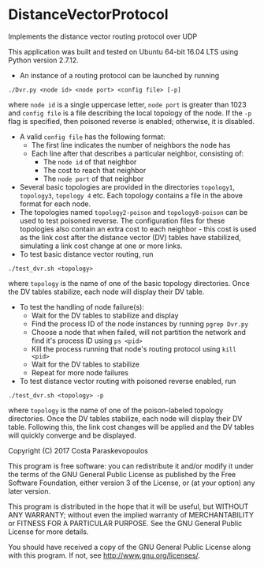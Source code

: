 # DistanceVectorProtocol
Implements the distance vector routing protocol over UDP

This application was built and tested on Ubuntu 64-bit 16.04 LTS using Python version 2.7.12.

* An instance of a routing protocol can be launched by running
```
./Dvr.py <node id> <node port> <config file> [-p]
```
where `node id` is a single uppercase letter, `node port` is greater than 1023 and `config file` is a file describing the local topology of the node. If the `-p` flag is specified, then poisoned reverse is enabled; otherwise, it is disabled.
* A valid `config file` has the following format:
	* The first line indicates the number of neighbors the node has
	* Each line after that describes a particular neighbor, consisting of:
		* The `node id` of that neighbor
		* The cost to reach that neighbor
		* The `node port` of that neighbor
* Several basic topologies are provided in the directories `topology1`, `topology3`, `topology 4` etc. Each topology contains a file in the above format for each node.
* The topologies named `topology2-poison` and `topology8-poison` can be used to test poisoned reverse. The configuration files for these topologies also contain an extra cost to each neighbor - this cost is used as the link cost after the distance vector (DV) tables have stabilized, simulating a link cost change at one or more links.
* To test basic distance vector routing, run
```
./test_dvr.sh <topology>
```
where `topology` is the name of one of the basic topology directories. Once the DV tables stabilize, each node will display their DV table.
* To test the handling of node failure(s):
	* Wait for the DV tables to stabilize and display
	* Find the process ID of the node instances by running `pgrep Dvr.py`
	* Choose a node that when failed, will not partition the network and find it's process ID using `ps <pid>`
	* Kill the process running that node's routing protocol using `kill <pid>`
	* Wait for the DV tables to stabilize
	* Repeat for more node failures
* To test distance vector routing with poisoned reverse enabled, run
```
./test_dvr.sh <topology> -p
```
where `topology` is the name of one of the poison-labeled topology directories. Once the DV tables stabilize, each node will display their DV table. Following this, the link cost changes will be applied and the DV tables will quickly converge and be displayed.

Copyright (C) 2017 Costa Paraskevopoulos

This program is free software: you can redistribute it and/or modify it under the terms of the GNU General Public License as published by the Free Software Foundation, either version 3 of the License, or (at your option) any later version.

This program is distributed in the hope that it will be useful, but WITHOUT ANY WARRANTY; without even the implied warranty of MERCHANTABILITY or FITNESS FOR A PARTICULAR PURPOSE. See the GNU General Public License for more details.

You should have received a copy of the GNU General Public License along with this program. If not, see http://www.gnu.org/licenses/.
